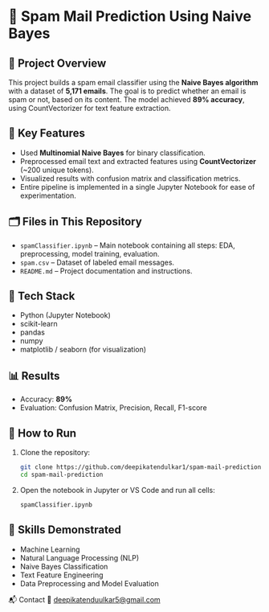 # 📧 Spam Mail Prediction Using Naive Bayes

## 📌 Project Overview
This project builds a spam email classifier using the **Naive Bayes algorithm** with a dataset of **5,171 emails**. The goal is to predict whether an email is spam or not, based on its content. The model achieved **89% accuracy**, using CountVectorizer for text feature extraction.

## 🧠 Key Features
- Used **Multinomial Naive Bayes** for binary classification.
- Preprocessed email text and extracted features using **CountVectorizer** (~200 unique tokens).
- Visualized results with confusion matrix and classification metrics.
- Entire pipeline is implemented in a single Jupyter Notebook for ease of experimentation.

## 🗂 Files in This Repository
- `spamClassifier.ipynb` – Main notebook containing all steps: EDA, preprocessing, model training, evaluation.
- `spam.csv` – Dataset of labeled email messages.
- `README.md` – Project documentation and instructions.

## 🔧 Tech Stack
- Python (Jupyter Notebook)
- scikit-learn
- pandas
- numpy
- matplotlib / seaborn (for visualization)

## 📊 Results
- Accuracy: **89%**
- Evaluation: Confusion Matrix, Precision, Recall, F1-score

## 🚀 How to Run
1. Clone the repository:
   ```bash
   git clone https://github.com/deepikatendulkar1/spam-mail-prediction.git
   cd spam-mail-prediction
2. Open the notebook in Jupyter or VS Code and run all cells:
   ```bash
   spamClassifier.ipynb
## 🧠 Skills Demonstrated
- Machine Learning
- Natural Language Processing (NLP)
- Naive Bayes Classification
- Text Feature Engineering
- Data Preprocessing and Model Evaluation

📬 Contact
📧 deepikatenduulkar5@gmail.com
